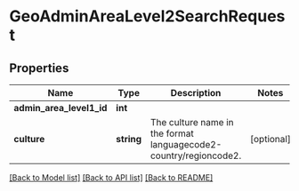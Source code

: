 # GeoAdminAreaLevel2SearchRequest

## Properties
Name | Type | Description | Notes
------------ | ------------- | ------------- | -------------
**admin_area_level1_id** | **int** |  | 
**culture** | **string** | The culture name in the format languagecode2-country/regioncode2. | [optional] 

[[Back to Model list]](../README.md#documentation-for-models) [[Back to API list]](../README.md#documentation-for-api-endpoints) [[Back to README]](../README.md)


